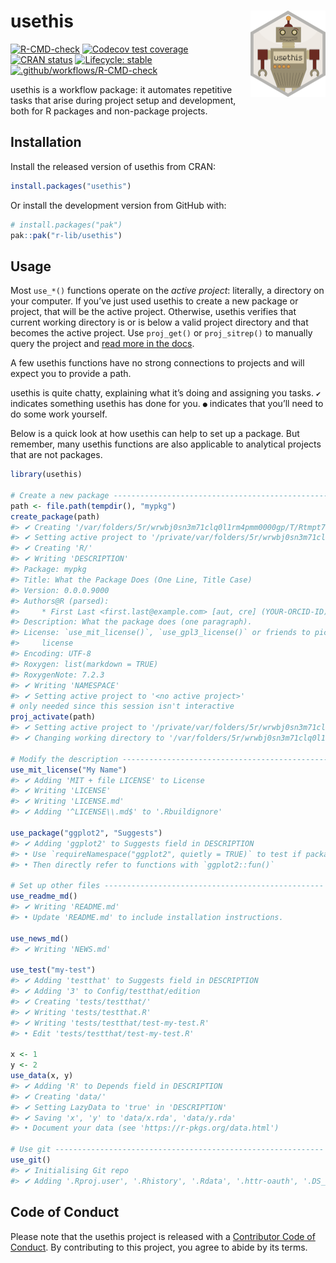 
<!-- README.md is generated from README.Rmd. Please edit that file -->

# usethis <a href="https://usethis.r-lib.org"><img src="man/figures/logo.png" align="right" height="138" alt="usethis website" /></a>

<!-- badges: start -->

[![R-CMD-check](https://github.com/r-lib/usethis/actions/workflows/R-CMD-check.yaml/badge.svg)](https://github.com/r-lib/usethis/actions/workflows/R-CMD-check.yaml)
[![Codecov test
coverage](https://codecov.io/gh/r-lib/usethis/branch/main/graph/badge.svg)](https://app.codecov.io/gh/r-lib/usethis?branch=main)
[![CRAN
status](https://www.r-pkg.org/badges/version/usethis)](https://CRAN.R-project.org/package=usethis)
[![Lifecycle:
stable](https://img.shields.io/badge/lifecycle-stable-brightgreen.svg)](https://lifecycle.r-lib.org/articles/stages.html#stable)
[![.github/workflows/R-CMD-check](https://github.com/r-lib/usethis/actions/workflows/.github/workflows/R-CMD-check.yaml/badge.svg)](https://github.com/r-lib/usethis/actions/workflows/.github/workflows/R-CMD-check.yaml)
<!-- badges: end -->

usethis is a workflow package: it automates repetitive tasks that arise
during project setup and development, both for R packages and
non-package projects.

## Installation

Install the released version of usethis from CRAN:

``` r
install.packages("usethis")
```

Or install the development version from GitHub with:

``` r
# install.packages("pak")
pak::pak("r-lib/usethis")
```

## Usage

Most `use_*()` functions operate on the *active project*: literally, a
directory on your computer. If you’ve just used usethis to create a new
package or project, that will be the active project. Otherwise, usethis
verifies that current working directory is or is below a valid project
directory and that becomes the active project. Use `proj_get()` or
`proj_sitrep()` to manually query the project and [read more in the
docs](https://usethis.r-lib.org/reference/proj_utils.html).

A few usethis functions have no strong connections to projects and will
expect you to provide a path.

usethis is quite chatty, explaining what it’s doing and assigning you
tasks. `✔` indicates something usethis has done for you. `●` indicates
that you’ll need to do some work yourself.

Below is a quick look at how usethis can help to set up a package. But
remember, many usethis functions are also applicable to analytical
projects that are not packages.

``` r
library(usethis)

# Create a new package -------------------------------------------------
path <- file.path(tempdir(), "mypkg")
create_package(path)
#> ✔ Creating '/var/folders/5r/wrwbj0sn3m71clq0l1rm4pmm0000gp/T/Rtmpt7SYWI/mypkg/'
#> ✔ Setting active project to '/private/var/folders/5r/wrwbj0sn3m71clq0l1rm4pmm0000gp/T/Rtmpt7SYWI/mypkg'
#> ✔ Creating 'R/'
#> ✔ Writing 'DESCRIPTION'
#> Package: mypkg
#> Title: What the Package Does (One Line, Title Case)
#> Version: 0.0.0.9000
#> Authors@R (parsed):
#>     * First Last <first.last@example.com> [aut, cre] (YOUR-ORCID-ID)
#> Description: What the package does (one paragraph).
#> License: `use_mit_license()`, `use_gpl3_license()` or friends to pick a
#>     license
#> Encoding: UTF-8
#> Roxygen: list(markdown = TRUE)
#> RoxygenNote: 7.2.3
#> ✔ Writing 'NAMESPACE'
#> ✔ Setting active project to '<no active project>'
# only needed since this session isn't interactive
proj_activate(path)
#> ✔ Setting active project to '/private/var/folders/5r/wrwbj0sn3m71clq0l1rm4pmm0000gp/T/Rtmpt7SYWI/mypkg'
#> ✔ Changing working directory to '/var/folders/5r/wrwbj0sn3m71clq0l1rm4pmm0000gp/T/Rtmpt7SYWI/mypkg/'

# Modify the description ----------------------------------------------
use_mit_license("My Name")
#> ✔ Adding 'MIT + file LICENSE' to License
#> ✔ Writing 'LICENSE'
#> ✔ Writing 'LICENSE.md'
#> ✔ Adding '^LICENSE\\.md$' to '.Rbuildignore'

use_package("ggplot2", "Suggests")
#> ✔ Adding 'ggplot2' to Suggests field in DESCRIPTION
#> • Use `requireNamespace("ggplot2", quietly = TRUE)` to test if package is installed
#> • Then directly refer to functions with `ggplot2::fun()`

# Set up other files -------------------------------------------------
use_readme_md()
#> ✔ Writing 'README.md'
#> • Update 'README.md' to include installation instructions.

use_news_md()
#> ✔ Writing 'NEWS.md'

use_test("my-test")
#> ✔ Adding 'testthat' to Suggests field in DESCRIPTION
#> ✔ Adding '3' to Config/testthat/edition
#> ✔ Creating 'tests/testthat/'
#> ✔ Writing 'tests/testthat.R'
#> ✔ Writing 'tests/testthat/test-my-test.R'
#> • Edit 'tests/testthat/test-my-test.R'

x <- 1
y <- 2
use_data(x, y)
#> ✔ Adding 'R' to Depends field in DESCRIPTION
#> ✔ Creating 'data/'
#> ✔ Setting LazyData to 'true' in 'DESCRIPTION'
#> ✔ Saving 'x', 'y' to 'data/x.rda', 'data/y.rda'
#> • Document your data (see 'https://r-pkgs.org/data.html')

# Use git ------------------------------------------------------------
use_git()
#> ✔ Initialising Git repo
#> ✔ Adding '.Rproj.user', '.Rhistory', '.Rdata', '.httr-oauth', '.DS_Store', '.quarto' to '.gitignore'
```

## Code of Conduct

Please note that the usethis project is released with a [Contributor
Code of Conduct](https://usethis.r-lib.org/CODE_OF_CONDUCT.html). By
contributing to this project, you agree to abide by its terms.
